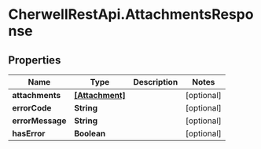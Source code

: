 # CherwellRestApi.AttachmentsResponse

## Properties
Name | Type | Description | Notes
------------ | ------------- | ------------- | -------------
**attachments** | [**[Attachment]**](Attachment.md) |  | [optional] 
**errorCode** | **String** |  | [optional] 
**errorMessage** | **String** |  | [optional] 
**hasError** | **Boolean** |  | [optional] 


